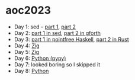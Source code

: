# aoc2023

- Day 1: sed – [part 1](day1/part1.sed), [part 2](day1/part2.sed)
- Day 2: [part 1 in sed](day2/part1.sed), [part 2 in gforth](day2/part2.fth)
- Day 3: [part 1 in pointfree Haskell](day3/Part1.hs), [part 2 in Rust](day3/part2.rs)
- Day 4: [Zig](day4/src/main.zig)
- Day 5: [Zig](day5/src/main.zig)
- Day 6: [Python (pypy)](day6/solve.py)
- Day 7: looked boring so I skipped it
- Day 8: [Python](day8/solve.py)

